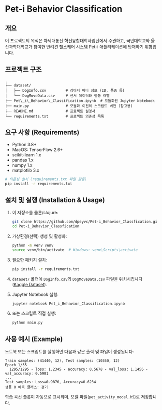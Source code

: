 
# Pet-i Behavior Classification

## 개요
이 프로젝트의 목적은 차세대통신 혁신융합대학사업단에서 주관하고, 국민대학교와 울산과학대학교가 참여한 반려견 헬스케어 시스템 Pet-i 애플리케이션에 탑재하기 위함입니다.

## 프로젝트 구조
```
.
├── dataset/
│   ├── DogInfo.csv         # 강아지 메타 정보 (ID, 품종 등)
│   └── DogMoveData.csv     # 센서 데이터와 행동 라벨
├── Pet\_i\_Behavior\_Classification.ipynb  # 모듈화된 Jupyter Notebook
├── main.py                 # 모듈화 이전의 스크립트 버전 (참고용)
├── README.md               # 프로젝트 설명서
└── requirements.txt        # 프로젝트 의존성 목록

````

## 요구 사항 (Requirements)
- Python 3.8+
- MacOS: TensorFlow 2.6+
- scikit-learn 1.x  
- pandas 1.x  
- numpy 1.x  
- matplotlib 3.x  

```bash
# 의존성 설치 (requirements.txt 파일 활용)
pip install -r requirements.txt
````

## 설치 및 실행 (Installation & Usage)

1. 이 저장소를 클론/clojure:

   ```bash
   git clone https://github.com/dpeyvc/Pet-i_Behavior_Classfication.git
   cd Pet-i_Behavior_Classfication
   ```
2. 가상환경(선택) 생성 및 활성화:

   ```bash
   python -m venv venv
   source venv/bin/activate  # Windows: venv\Scripts\activate
   ```
3. 필요한 패키지 설치:

   ```bash
   pip install -r requirements.txt
   ```
4. `dataset/` 폴더에 `DogInfo.csv`와 `DogMoveData.csv` 파일을 위치시킵니다 ([Kaggle Dataset](https://www.kaggle.com/datasets/benjamingray44/inertial-data-for-dog-behaviour-classification)).
5. Jupyter Notebook 실행:

   ```bash
   jupyter notebook Pet_i_Behavior_Classification.ipynb
   ```
6. 또는 스크립트 직접 실행:

   ```bash
   python main.py
   ```

## 사용 예시 (Example)

노트북 또는 스크립트를 실행하면 다음과 같은 출력 및 파일이 생성됩니다:

```
Train samples: (41440, 12), Test samples: (10360, 12)
Epoch 1/35
  1295/1295 - loss: 1.2345 - accuracy: 0.5678 - val_loss: 1.1456 - val_accuracy: 0.5901
...
Test samples: Loss=0.9876, Accuracy=0.6234
샘플 0 예측 클래스: 걷기
```

학습 곡선 플롯이 자동으로 표시되며, 모델 파일(`pet_activity_model.h5`)로 저장합니다.
